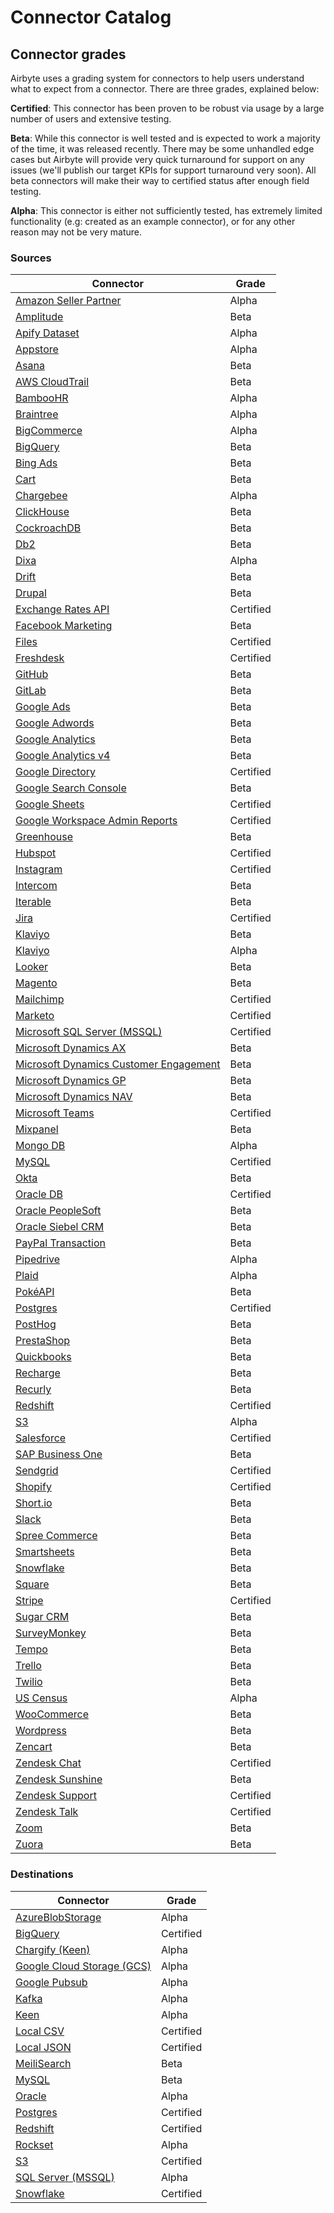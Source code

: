 # Connector Catalog

## Connector grades
Airbyte uses a grading system for connectors to help users understand what to expect from a connector. There are three grades, explained below:

**Certified**: This connector has been proven to be robust via usage by a large number of users and extensive testing.

**Beta**: While this connector is well tested and is expected to work a majority of the time, it was released recently. There may be some unhandled edge cases but Airbyte will provide very quick turnaround for support on any issues (we'll publish our target KPIs for support turnaround very soon). All beta connectors will make their way to certified status after enough field testing.

**Alpha**: This connector is either not sufficiently tested, has extremely limited functionality (e.g: created as an example connector), or for any other reason may not be very mature.

### Sources
| Connector | Grade |
|----|----|
|[Amazon Seller Partner](./sources/amazon-seller-partner.md)| Alpha |
|[Amplitude](./sources/amplitude.md)| Beta |
|[Apify Dataset](./sources/apify-dataset.md)| Alpha |
|[Appstore](./sources/appstore.md)| Alpha |
|[Asana](./sources/asana.md) | Beta |
|[AWS CloudTrail](./sources/aws-cloudtrail.md)| Beta |
|[BambooHR](./sources/bamboo-hr.md)| Alpha |
|[Braintree](./sources/braintree.md)| Alpha |
|[BigCommerce](./sources/bigcommerce.md)| Alpha |
|[BigQuery](./sources/bigquery.md)| Beta |
|[Bing Ads](./sources/bing-ads.md)| Beta |
|[Cart](./sources/cart.md)| Beta |
|[Chargebee](./sources/chargebee.md)| Alpha |
|[ClickHouse](./sources/clickhouse.md)| Beta |
|[CockroachDB](./sources/cockroachdb.md)| Beta |
|[Db2](./sources/db2.md)| Beta |
|[Dixa](./sources/dixa.md) | Alpha |
|[Drift](./sources/drift.md)| Beta |
|[Drupal](./sources/drupal.md)| Beta |
|[Exchange Rates API](./sources/exchangeratesapi.md)| Certified |
|[Facebook Marketing](./sources/facebook-marketing.md)| Beta |
|[Files](./sources/file.md)| Certified |
|[Freshdesk](./sources/freshdesk.md)| Certified |
|[GitHub](./sources/github.md)| Beta |
|[GitLab](./sources/gitlab.md)| Beta |
|[Google Ads](./sources/google-ads.md)| Beta |
|[Google Adwords](./sources/google-adwords.md)| Beta |
|[Google Analytics](./sources/googleanalytics.md)| Beta |
|[Google Analytics v4](./sources/google-analytics-v4.md)| Beta |
|[Google Directory](./sources/google-directory.md)| Certified |
|[Google Search Console](./sources/google-search-console.md)| Beta |
|[Google Sheets](./sources/google-sheets.md)| Certified |
|[Google Workspace Admin Reports](./sources/google-workspace-admin-reports.md)| Certified |
|[Greenhouse](./sources/greenhouse.md)| Beta |
|[Hubspot](./sources/hubspot.md)| Certified |
|[Instagram](./sources/instagram.md)| Certified |
|[Intercom](./sources/intercom.md)| Beta |
|[Iterable](./sources/iterable.md)| Beta |
|[Jira](./sources/jira.md)| Certified |
|[Klaviyo](./sources/klaviyo.md)| Beta |
|[Klaviyo](./sources/kustomer.md)| Alpha |
|[Looker](./sources/looker.md)| Beta |
|[Magento](./sources/magento.md)| Beta |
|[Mailchimp](./sources/mailchimp.md)| Certified |
|[Marketo](./sources/marketo.md)| Certified |
|[Microsoft SQL Server \(MSSQL\)](./sources/mssql.md)| Certified |
|[Microsoft Dynamics AX](./sources/microsoft-dynamics-ax.md)| Beta |
|[Microsoft Dynamics Customer Engagement](./sources/microsoft-dynamics-customer-engagement.md)| Beta |
|[Microsoft Dynamics GP](./sources/microsoft-dynamics-gp.md)| Beta |
|[Microsoft Dynamics NAV](./sources/microsoft-dynamics-nav.md)| Beta |
|[Microsoft Teams](./sources/microsoft-teams.md)| Certified |
|[Mixpanel](./sources/mixpanel.md)| Beta |
|[Mongo DB](./sources/mongodb.md)| Alpha |
|[MySQL](./sources/mysql.md)| Certified |
|[Okta](./sources/okta.md)| Beta |
|[Oracle DB](./sources/oracle.md)| Certified |
|[Oracle PeopleSoft](./sources/oracle-peoplesoft.md)| Beta |
|[Oracle Siebel CRM](./sources/oracle-siebel-crm.md)| Beta |
|[PayPal Transaction](./sources/paypal-transaction.md)| Beta |
|[Pipedrive](./sources/pipedrive.md)| Alpha |
|[Plaid](./sources/plaid.md)| Alpha |
|[PokéAPI](./sources/pokeapi.md)| Beta |
|[Postgres](./sources/postgres.md)| Certified |
|[PostHog](./sources/posthog.md)| Beta |
|[PrestaShop](./sources/presta-shop.md)| Beta |
|[Quickbooks](./sources/quickbooks.md)| Beta |
|[Recharge](./sources/recharge.md)| Beta |
|[Recurly](./sources/recurly.md)| Beta |
|[Redshift](./sources/redshift.md)| Certified |
|[S3](./sources/s3.md)| Alpha |
|[Salesforce](./sources/salesforce.md)| Certified |
|[SAP Business One](./sources/sap-business-one.md)| Beta |
|[Sendgrid](./sources/sendgrid.md)| Certified |
|[Shopify](./sources/shopify.md)| Certified |
|[Short.io](./sources/shortio.md)| Beta |
|[Slack](./sources/slack.md)| Beta |
|[Spree Commerce](./sources/spree-commerce.md)| Beta |
|[Smartsheets](./sources/smartsheets.md)| Beta |
|[Snowflake](./sources/snowflake.md)| Beta |
|[Square](./sources/square.md)| Beta |
|[Stripe](./sources/stripe.md)| Certified |
|[Sugar CRM](./sources/sugar-crm.md)| Beta |
|[SurveyMonkey](./sources/surveymonkey.md)| Beta |
|[Tempo](./sources/tempo.md)| Beta |
|[Trello](./sources/trello.md)| Beta |
|[Twilio](./sources/twilio.md)| Beta |
|[US Census](./sources/us-census.md)| Alpha |
|[WooCommerce](./sources/woo-commerce.md)| Beta |
|[Wordpress](./sources/wordpress.md)| Beta |
|[Zencart](./sources/zencart.md)| Beta |
|[Zendesk Chat](./sources/zendesk-chat.md)| Certified |
|[Zendesk Sunshine](./sources/zendesk-sunshine.md)| Beta |
|[Zendesk Support](./sources/zendesk-support.md)| Certified |
|[Zendesk Talk](./sources/zendesk-talk.md)| Certified |
|[Zoom](./sources/zoom.md)| Beta |
|[Zuora](./sources/zuora.md)| Beta |

### Destinations
| Connector | Grade |
|----|----|
|[AzureBlobStorage](./destinations/azureblobstorage.md)| Alpha |
|[BigQuery](./destinations/bigquery.md)| Certified |
|[Chargify (Keen)](./destinations/keen.md)| Alpha |
|[Google Cloud Storage (GCS)](./destinations/gcs.md)| Alpha |
|[Google Pubsub](./destinations/pubsub.md)| Alpha |
|[Kafka](./destinations/kafka.md)| Alpha |
|[Keen](./destinations/keen.md)| Alpha |
|[Local CSV](./destinations/local-csv.md)| Certified |
|[Local JSON](./destinations/local-json.md)| Certified |
|[MeiliSearch](./destinations/meilisearch.md)| Beta |
|[MySQL](./destinations/mysql.md)| Beta |
|[Oracle](./destinations/oracle.md)| Alpha |
|[Postgres](./destinations/postgres.md)| Certified |
|[Redshift](./destinations/redshift.md)| Certified |
|[Rockset](./destinations/rockset.md)| Alpha |
|[S3](./destinations/s3.md)| Certified |
|[SQL Server (MSSQL)](./destinations/mssql.md)| Alpha |
|[Snowflake](./destinations/snowflake.md)| Certified |
